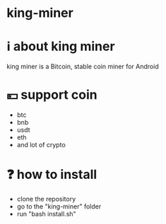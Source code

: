 # king-miner
# ℹ️ about king miner
king miner is a Bitcoin, stable coin miner for Android
# 💴 support coin 
- btc 
- bnb
- usdt
- eth
- and lot of crypto
# ❓ how to install
-  clone the repository
-  go to the "king-miner" folder
-  run "bash install.sh"
